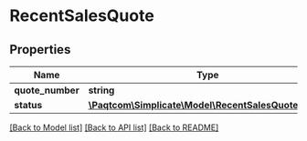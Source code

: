 # RecentSalesQuote

## Properties

 Name             | Type                                                                          | Description | Notes      
------------------|-------------------------------------------------------------------------------|-------------|------------
 **quote_number** | **string**                                                                    |             | [optional] 
 **status**       | [**\Paqtcom\Simplicate\Model\RecentSalesQuoteStatus**](RecentSalesQuoteStatus.md) |             | [optional] 

[[Back to Model list]](../README.md#documentation-for-models) [[Back to API list]](../README.md#documentation-for-api-endpoints) [[Back to README]](../README.md)


